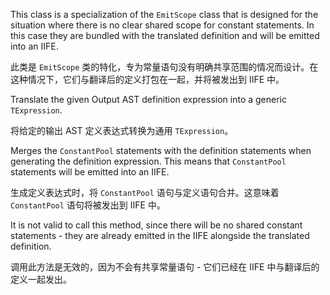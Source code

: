 This class is a specialization of the `EmitScope` class that is designed for the situation where
there is no clear shared scope for constant statements. In this case they are bundled with the
translated definition and will be emitted into an IIFE.

此类是 `EmitScope`
类的特化，专为常量语句没有明确共享范围的情况而设计。在这种情况下，它们与翻译后的定义打包在一起，并将被发出到
IIFE 中。

Translate the given Output AST definition expression into a generic `TExpression`.

将给定的输出 AST 定义表达式转换为通用 `TExpression`。

Merges the `ConstantPool` statements with the definition statements when generating the
definition expression. This means that `ConstantPool` statements will be emitted into an IIFE.

生成定义表达式时，将 `ConstantPool` 语句与定义语句合并。这意味着 `ConstantPool` 语句将被发出到
IIFE 中。

It is not valid to call this method, since there will be no shared constant statements - they
are already emitted in the IIFE alongside the translated definition.

调用此方法是无效的，因为不会有共享常量语句 - 它们已经在 IIFE 中与翻译后的定义一起发出。